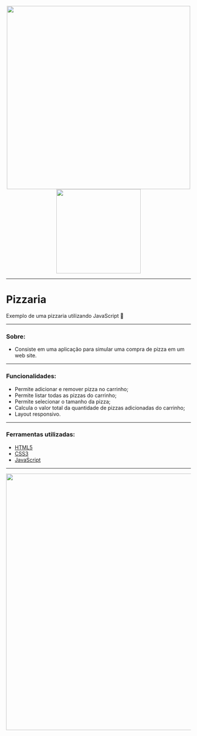 <p align="center">
  <img width="500" src="https://user-images.githubusercontent.com/12499627/82936915-ab240800-9f65-11ea-88fe-20b9bde57fc6.jpg">
  <img width="230" src="https://user-images.githubusercontent.com/12499627/82935500-89298600-9f63-11ea-8e5f-af5b8b4bf78f.jpg">
</p>

<hr/>

# Pizzaria
Exemplo de uma pizzaria utilizando JavaScript 🍕

<hr/>

### Sobre:
- Consiste em uma aplicação para simular uma compra de pizza em um web site.

<hr/>

### Funcionalidades:
- Permite adicionar e remover pizza no carrinho;
- Permite listar todas as pizzas do carrinho;
- Permite selecionar o tamanho da pizza;
- Calcula o valor total da quantidade de pizzas adicionadas do carrinho;
- Layout responsivo.

<hr/>

### Ferramentas utilizadas:
- [HTML5](https://developer.mozilla.org/en-US/docs/Web/Guide/HTML/HTML5)
- [CSS3](https://developer.mozilla.org/en-US/docs/Archive/CSS3)
- [JavaScript](https://developer.mozilla.org/pt-BR/docs/Aprender/JavaScript)

<hr/>

<p align="center">
  <img width="700" src="https://user-images.githubusercontent.com/12499627/82937774-1a4e2c00-9f67-11ea-8deb-48bf8ddc8311.gif">
</p>
